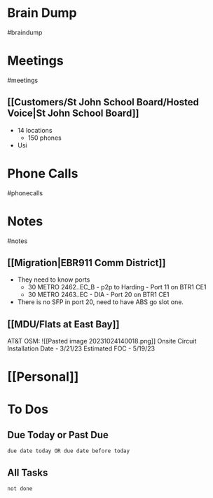 # Brain Dump
#braindump 

# Meetings
#meetings 
## [[Customers/St John School Board/Hosted Voice|St John School Board]]
- 14 locations
	- 150 phones
- Usi

# Phone Calls
#phonecalls 
# Notes
#notes
## [[Migration|EBR911 Comm District]]
- They need to know ports
	- 30 METRO 2462..EC_B - p2p to Harding - Port 11 on BTR1 CE1
	- 30 METRO 2463..EC - DIA - Port 20 on BTR1 CE1
- There is no SFP in port 20, need to have ABS go slot one.


## [[MDU/Flats at East Bay]]
AT&T OSM:
![[Pasted image 20231024140018.png]]
Onsite Circuit Installation Date - 3/21/23
Estimated FOC - 5/19/23
# [[Personal]]

# To Dos
## Due Today or Past Due
```tasks
due date today OR due date before today
```

## All Tasks
```tasks
not done
```